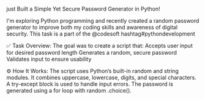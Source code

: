just Built a Simple Yet Secure Password Generator in Python!

I'm exploring Python programming and recently created a random password generator to improve both my coding skills and awareness of digital security. 
This task is a part of the @codesoft hashtag#pythondevelopment

✅ Task Overview:
The goal was to create a script that:
Accepts user input for desired password length
Generates a random, secure password
Validates input to ensure usability

⚙️ How It Works:
The script uses Python’s built-in random and string modules.
It combines uppercase, lowercase, digits, and special characters.
A try-except block is used to handle input errors.
The password is generated using a for loop with random .choice().

